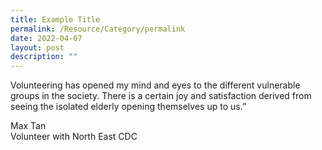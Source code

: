 ```yaml
---
title: Example Title
permalink: /Resource/Category/permalink
date: 2022-04-07
layout: post
description: ""
---
```

Volunteering has opened my mind and eyes to the different vulnerable groups in the society. There is a certain joy and satisfaction derived from seeing the isolated elderly opening themselves up to us.”


 
Max Tan<br>
Volunteer with North East CDC